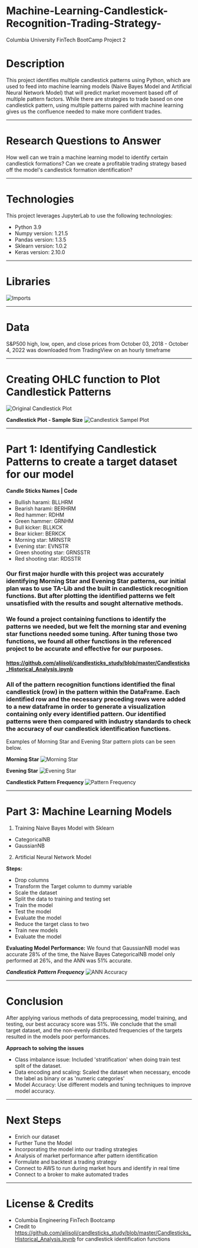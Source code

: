 # Machine-Learning-Candlestick-Recognition-Trading-Strategy-
Columbia University FinTech BootCamp Project 2

# Description

This project identifies multiple candlestick patterns using Python, which are used to feed into machine learning models (Naive Bayes Model and Artificial Neural Network Model) that will predict market movement based off of multiple pattern factors. While there are strategies to trade based on one candlestick pattern, using multiple patterns paired with machine learning gives us the confluence needed to make more confident trades.

---

# Research Questions to Answer
How well can we train a machine learning model to identify certain candlestick formations? Can we create a profitable trading strategy based off the model's candlestick formation identification?

---

# Technologies
This project leverages JupyterLab to use the following technologies:
* Python 3.9 
* Numpy version: 1.21.5
* Pandas version: 1.3.5
* Sklearn version: 1.0.2
* Keras version: 2.10.0 

---

# Libraries

![Imports](Resources/README_images/libraries.png) 

---

# Data
S&P500 high, low, open, and close prices from October 03, 2018 - October 4, 2022 was downloaded from TradingView on an hourly timeframe

---

# Creating OHLC function to Plot Candlestick Patterns

![Original Candlestick Plot](Resources/README_images/Original_Data_Plot.png) 

**Candlestick Plot - Sample Size**
![Candlestick Sampel Plot](Resources/README_images/candlestick_sample.png) 

---

# Part 1: Identifying Candlestick Patterns to create a target dataset for our model 

**Candle Sticks Names | Code**

- Bullish harami: BLLHRM
- Bearish harami: BERHRM
- Red hammer: RDHM
- Green hammer: GRNHM
- Bull kicker: BLLKCK
- Bear kicker: BERKCK
- Morning star: MRNSTR
- Evening star: EVNSTR
- Green shooting star: GRNSSTR
- Red shooting star: RDSSTR

### Our first major hurdle with this project was accurately identifying Morning Star and Evening Star patterns, our initial plan was to use TA-Lib and the built in candlestick recognition functions. But after plotting the identified patterns we felt unsatisfied with the results and sought alternative methods.
### We found a project containing functions to identify the patterns we needed, but we felt the morning star and evening star functions needed some tuning. After tuning those two functions, we found all other functions in the referenced project to be accurate and effective for our purposes.
#### https://github.com/aliisoli/candlesticks_study/blob/master/Candlesticks_Historical_Analysis.ipynb
### All of the pattern recognition functions identified the final candlestick (row) in the pattern within the DataFrame. Each identified row and the necessary preceding rows were added to a new dataframe in order to generate a visualization containing only every identified pattern. Our identified patterns were then compared with industry standards to check the accuracy of our candlestick identification functions.

Examples of Morning Star and Evening Star pattern plots can be seen below.

**Morning Star**
![Morning Star](Resources/README_images/morning_star_example.png)

**Evening Star**
![Evening Star](Resources/README_images/evening_star_example.png)

**Candlestick Pattern Frequency**
![Pattern Frequency](Resources/README_images/candlestick_frequency.png)

---

# Part 3: Machine Learning Models

1. Training Naive Bayes Model with Sklearn
- CategoricalNB
- GaussianNB

2. Artificial Neural Network Model

**Steps:**
- Drop columns
- Transform the Target column to dummy variable
- Scale the dataset
- Split the data to training and testing set
- Train the model
- Test the model
- Evaluate the model
- Reduce the target class to two
- Train new models
- Evaluate the model

**Evaluating Model Performance:**
We found that GaussianNB model was accurate 28% of the time, the Naive Bayes CategoricalNB model only performed at 26%, and the ANN was 51% accurate.

***Candlestick Pattern Frequency***
![ANN Accuracy](Resources/README_images/ann_two.png)

---

# Conclusion

After applying various methods of data preprocessing, model training, and testing, our best accuracy score was 51%. We conclude that the small target dataset, and the non-evenly distributed frequencies of the targets resulted in the models poor performances.

**Approach to solving the issues**
- Class imbalance issue: Included 'stratification' when doing train test split of the dataset.
- Data encoding and scaling: Scaled the dataset when necessary, encode the label as binary or as 'numeric categories'
- Model Accuracy: Use different models and tuning techniques to improve model accuracy.

---

# Next Steps

- Enrich our dataset
- Further Tune the Model
- Incorporating the model into our trading strategies
- Analysis of market performance after pattern identification 
- Formulate and backtest a trading strategy
- Connect to AWS to run during market hours and identify in real time
- Connect to a broker to make automated trades

---

# License & Credits
- Columbia Engineering FinTech Bootcamp
- Credit to https://github.com/aliisoli/candlesticks_study/blob/master/Candlesticks_Historical_Analysis.ipynb for candlestick identification functions



